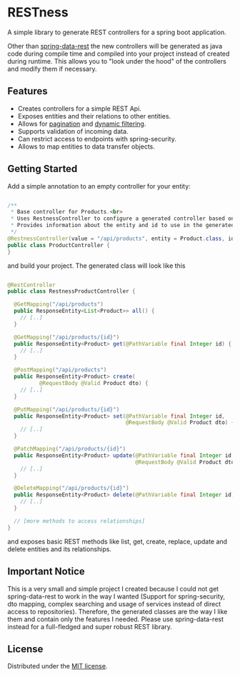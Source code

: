 # RESTness

A simple library to generate REST controllers for a spring boot application.

Other than [spring-data-rest](https://github.com/spring-projects/spring-data-rest) the new controllers
will be generated as java code during compile time and compiled into
your project instead of created during runtime. This allows you to
"look under the hood" of the controllers and modify them if necessary.

## Features

* Creates controllers for a simple REST Api.
* Exposes entities and their relations to other entities.
* Allows for [pagination](https://docs.spring.io/spring-data/rest/docs/current/reference/html/#paging-and-sorting) and [dynamic filtering](https://github.com/turkraft/spring-filter).
* Supports validation of incoming data.
* Can restrict access to endpoints with spring-security.
* Allows to map entities to data transfer objects.

## Getting Started

Add a simple annotation to an empty controller for your entity:

```java

/**
 * Base controller for Products.<br>
 * Uses RestnessController to configure a generated controller based on the controller.
 * Provides information about the entity and id to use in the generated controller.
 */
@RestnessController(value = "/api/products", entity = Product.class, id = Integer.class)
public class ProductController {
}
```

and build your project. The generated class will look like this

```java

@RestController
public class RestnessProductController {

  @GetMapping("/api/products")
  public ResponseEntity<List<Product>> all() {
    // [..]
  }

  @GetMapping("/api/products/{id}")
  public ResponseEntity<Product> get(@PathVariable final Integer id) {
    // [..]
  }

  @PostMapping("/api/products")
  public ResponseEntity<Product> create(
          @RequestBody @Valid Product dto) {
    // [..]
  }

  @PutMapping("/api/products/{id}")
  public ResponseEntity<Product> set(@PathVariable final Integer id,
                                     @RequestBody @Valid Product dto) {
    // [..]
  }

  @PatchMapping("/api/products/{id}")
  public ResponseEntity<Product> update(@PathVariable final Integer id,
                                        @RequestBody @Valid Product dto) {
    // [..]
  }

  @DeleteMapping("/api/products/{id}")
  public ResponseEntity<Product> delete(@PathVariable final Integer id) {
    // [..]
  }

  // [more methods to access relationships]
}
```

and exposes basic REST methods like list, get, create, replace, update and delete entities and its relationships.

## Important Notice

This is a very small and simple project I created because I could not
get spring-data-rest to work in the way I wanted (Support for
spring-security, dto mapping, complex searching and usage of services
instead of direct access to repositories). Therefore, the generated
classes are the way I like them and contain only the features I needed.
Please use spring-data-rest instead for a full-fledged and super
robust REST library.

## License

Distributed under the [MIT license](LICENSE.md).